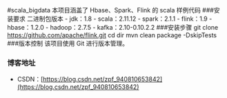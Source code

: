 #scala_bigdata
本项目涵盖了 Hbase、Spark、Flink 的 scala 样例代码
###安装要求
    二进制包版本
    - jdk：1.8
    - scala：2.11.12
    - spark：2.1.1
    - flink：1.9
    - hbase：1.2.0
    - hadoop：2.7.5
    - kafka：2.10-0.10.2.2
###安装步骤
    git clone https://github.com/apache/flink.git
    cd dir
    mvn clean package -DskipTests
###版本控制
该项目使用 Git 进行版本管理。
### 博客地址
* CSDN：[https://blog.csdn.net/zpf_940810653842](https://blog.csdn.net/zpf_940810653842)